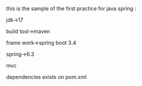 this is the sample of the first practice for java spring :

jdk->17

build tool->maven

frame work->spring boot 3.4

spring->6.3

mvc

dependencies exists on pom.xml
